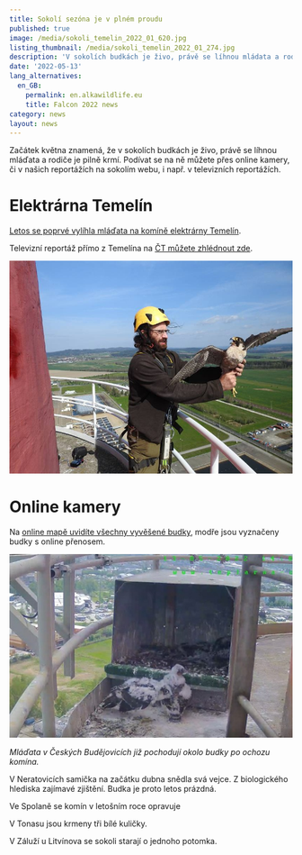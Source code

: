 ```yaml
---
title: Sokolí sezóna je v plném proudu
published: true
image: /media/sokoli_temelin_2022_01_620.jpg
listing_thumbnail: /media/sokoli_temelin_2022_01_274.jpg
description: 'V sokolích budkách je živo, právě se líhnou mládata a rodiče je pilně krmí.'
date: '2022-05-13'
lang_alternatives:
  en_GB:
    permalink: en.alkawildlife.eu
    title: Falcon 2022 news
category: news
layout: news
---
```

Začátek května znamená, že v sokolích budkách je živo, právě se líhnou mláďata a rodiče je pilně krmí. Podívat se na ně můžete přes online kamery, či v našich reportážích na sokolím webu, i např. v televizních reportážích. 

# Elektrárna Temelín

[Letos se poprvé vylíhla mláďata na komíně elektrárny Temelín](https://sokolinakominech.cz/news/v-temel%C3%ADn%C4%9B-se-poprv%C3%A9-vyl%C3%ADhli-sokol%C3%ADci). 

Televizní reportáž přímo z Temelína na [ČT můžete zhlédnout zde](https://ct24.ceskatelevize.cz/3484272-na-komine-jaderne-elektrarny-temelin-se-vylihla-prvni-sokoli-mladata). 

![](/media/vaclavberan-sokoli-temelin.jpg)



# Online kamery

Na [online mapě uvidíte všechny vyvěšené budky](http://mapa.sokolinakominech.cz/), modře jsou vyznačeny budky s online přenosem. 

![](/media/budejovice_mladata_predbudkou.jpg)

_Mláďata v Českých Budějovicích již pochodují okolo budky po ochozu komína._  



V Neratovicích samička na začátku dubna snědla svá vejce. Z biologického hlediska zajímavé zjištění. Budka je proto letos prázdná. 

Ve Spolaně se komín v letošním roce opravuje

V Tonasu jsou krmeny tři bílé kuličky.

V Záluží u Litvínova se sokoli starají o jednoho potomka.
